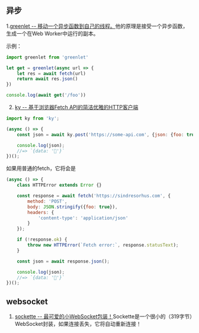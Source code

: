 ## 异步
1.[greenlet -- 移动一个异步函数到自己的线程。](https://github.com/developit/greenlet)他的原理是接受一个异步函数，生成一个在Web Worker中运行的副本。

示例：
```js
import greenlet from 'greenlet'

let get = greenlet(async url => {
	let res = await fetch(url)
	return await res.json()
})

console.log(await get('/foo'))
```
2. [ky -- 基于浏览器Fetch API的简洁优雅的HTTP客户端](https://github.com/sindresorhus/ky)
```js
import ky from 'ky';

(async () => {
	const json = await ky.post('https://some-api.com', {json: {foo: true}}).json();

	console.log(json);
	//=> `{data: '🦄'}`
})();
```
如果用普通的fetch，它将会是
```js
(async () => {
	class HTTPError extends Error {}

	const response = await fetch('https://sindresorhus.com', {
		method: 'POST',
		body: JSON.stringify({foo: true}),
		headers: {
			'content-type': 'application/json'
		}
	});

	if (!response.ok) {
		throw new HTTPError(`Fetch error:`, response.statusText);
	}

	const json = await response.json();

	console.log(json);
	//=> `{data: '🦄'}`
})();
```
## websocket
1. [sockette -- 最可爱的小WebSocket包装！](https://github.com/lukeed/sockette)Sockette是一个很小的（319字节）WebSocket封装，如果连接丢失，它将自动重新连接！